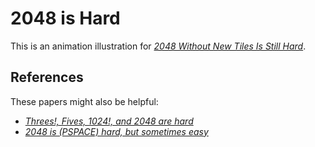# 2048 is Hard

This is an animation illustration for [*2048 Without New Tiles Is Still Hard*](https://drops.dagstuhl.de/opus/volltexte/2016/5885/pdf/26.pdf).

## References

These papers might also be helpful:

- [*Threes!, Fives, 1024!, and 2048 are hard*](https://arxiv.org/pdf/1408.6315.pdf)
- [*2048 is (PSPACE) hard, but sometimes easy*](https://core.ac.uk/download/pdf/62921307.pdf)

